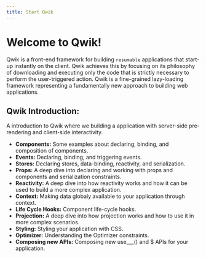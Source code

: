 ```yaml
---
title: Start Qwik
---
```


# Welcome to Qwik!

Qwik is a front-end framework for building `resumable` applications that start-up instantly on the client. Qwik achieves this by focusing on its philosophy of downloading and executing only the code that is strictly necessary to perform the user-triggered action. Qwik is a fine-grained lazy-loading framework representing a fundamentally new approach to building web applications.

## Qwik Introduction:

A introduction to Qwik where we building a application with server-side pre-rendering and client-side interactivity.

-   **Components:** Some examples about declaring, binding, and composition of components.
-   **Events:** Declaring, binding, and triggering events.
-   **Stores:** Declaring stores, data-binding, reactivity, and serialization.
-   **Props:** A deep dive into declaring and working with props and components and serialization constraints.
-   **Reactivity:** A deep dive into how reactivity works and how it can be used to build a more complex application.
-   **Context:** Making data globaly available to your application through context.
-   **Life Cycle Hooks:** Component life-cycle hooks.
-   **Projection:** A deep dive into how projection works and how to use it in more complex scenarios.
-   **Styling:** Styling your application with CSS.
-   **Optimizer:** Understanding the Optimizer constraints.
-   **Composing new APIs:** Composing new use\_\_\_() and $ APIs for your application.
